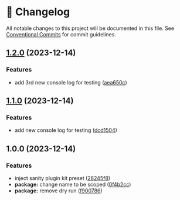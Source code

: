 <!-- markdownlint-disable --><!-- textlint-disable -->

# 📓 Changelog

All notable changes to this project will be documented in this file. See
[Conventional Commits](https://conventionalcommits.org) for commit guidelines.

## [1.2.0](https://github.com/zafercuz/sanity-test-plugin/compare/v1.1.0...v1.2.0) (2023-12-14)

### Features

- add 3rd new console log for testing ([aea650c](https://github.com/zafercuz/sanity-test-plugin/commit/aea650cda936bea5185105ccb236eaa884d9ccf7))

## [1.1.0](https://github.com/zafercuz/sanity-test-plugin/compare/v1.0.0...v1.1.0) (2023-12-14)

### Features

- add new console log for testing ([dcd1504](https://github.com/zafercuz/sanity-test-plugin/commit/dcd150449cf2bbc8025e300d4306dd6ad46396c3))

## 1.0.0 (2023-12-14)

### Features

- inject sanity plugin kit preset ([28245f8](https://github.com/zafercuz/sanity-test-plugin/commit/28245f8c02fedc4011b34b3875051e7f1d405cd9))
- **package:** change name to be scoped ([0f4b2cc](https://github.com/zafercuz/sanity-test-plugin/commit/0f4b2ccafae454262dee14402e454a5755055e70))
- **package:** remove dry run ([f900786](https://github.com/zafercuz/sanity-test-plugin/commit/f900786b6c672231bc96e38592b1a6af4f80b688))
